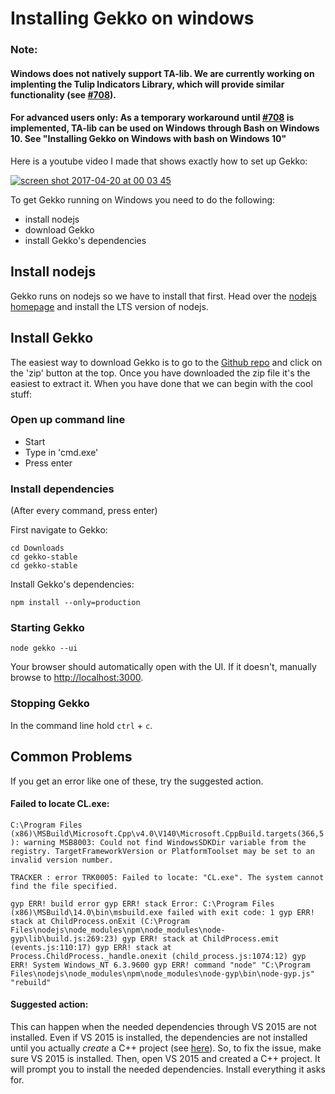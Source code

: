 # Installing Gekko on windows

### Note:
#### Windows does not natively support TA-lib. We are currently working on implenting the Tulip Indicators Library, which will provide similar functionality (see [#708](https://github.com/askmike/gekko/issues/708)). 
#### For advanced users only: As a temporary workaround until [#708](https://github.com/askmike/gekko/issues/708) is implemented, TA-lib can be used on Windows through Bash on Windows 10. See "Installing Gekko on Windows with bash on Windows 10"

Here is a youtube video I made that shows exactly how to set up Gekko:

[![screen shot 2017-04-20 at 00 03 45](https://cloud.githubusercontent.com/assets/969743/25205894/e7f4ea64-255c-11e7-891b-28c080a9fbf2.png)](https://www.youtube.com/watch?v=R68IwVujju8)

To get Gekko running on Windows you need to do the following:

- install nodejs
- download Gekko
- install Gekko's dependencies

## Install nodejs

Gekko runs on nodejs so we have to install that first. Head over the [nodejs homepage](http://nodejs.org/) and install the LTS version of nodejs.

## Install Gekko

The easiest way to download Gekko is to go to the [Github repo](https://github.com/askmike/gekko) and click on the 'zip' button at the top. Once you have downloaded the zip file it's the easiest to extract it. When you have done that we can begin with the cool stuff:

### Open up command line

* Start 
* Type in 'cmd.exe'
* Press enter

### Install dependencies

(After every command, press enter)

First navigate to Gekko:

    cd Downloads
    cd gekko-stable
    cd gekko-stable
    
Install Gekko's dependencies:

    npm install --only=production
    
### Starting Gekko

    node gekko --ui

Your browser should automatically open with the UI. If it doesn't, manually browse to [http://localhost:3000](http://localhost:3000).
    
### Stopping Gekko

In the command line hold `ctrl` + `c`.

## Common Problems

If you get an error like one of these, try the suggested action.

#### Failed to locate CL.exe:

`
C:\Program Files (x86)\MSBuild\Microsoft.Cpp\v4.0\V140\Microsoft.CppBuild.targets(366,5): warning MSB8003: Could not find WindowsSDKDir variable from the registry. TargetFrameworkVersion or PlatformToolset may be set to an invalid version number. 
`

`
TRACKER : error TRK0005: Failed to locate: "CL.exe". The system cannot find the file specified. 
`

`
gyp ERR! build error
gyp ERR! stack Error: C:\Program Files (x86)\MSBuild\14.0\bin\msbuild.exe failed with exit code: 1
gyp ERR! stack at ChildProcess.onExit (C:\Program Files\nodejs\node_modules\npm\node_modules\node-gyp\lib\build.js:269:23)
gyp ERR! stack at ChildProcess.emit (events.js:110:17)
gyp ERR! stack at Process.ChildProcess._handle.onexit (child_process.js:1074:12)
gyp ERR! System Windows_NT 6.3.9600
gyp ERR! command "node" "C:\Program Files\nodejs\node_modules\npm\node_modules\node-gyp\bin\node-gyp.js" "rebuild"
`

#### Suggested action:
This can happen when the needed dependencies through VS 2015 are not installed. Even if VS 2015 is installed, the dependencies are not installed until you actually _create_ a C++ project (see [here](https://stackoverflow.com/questions/33716369/error-trk0005-failed-to-locate-cl-exe/33716573#33716573)). 
So, to fix the issue, make sure VS 2015 is installed. Then, open VS 2015 and created a C++ project. It will prompt you to install the needed dependencies. Install everything it asks for.
